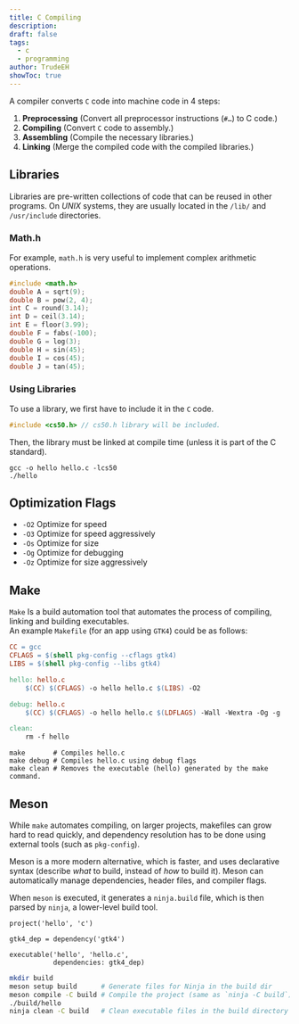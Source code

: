 ```yaml
---
title: C Compiling
description: 
draft: false
tags:
  - c
  - programming
author: TrudeEH
showToc: true
---
```



A compiler converts `C` code into machine code in 4 steps:
1. **Preprocessing** (Convert all preprocessor instructions (`#…`) to C code.)
2. **Compiling** (Convert `C` code to assembly.)
3. **Assembling** (Compile the necessary libraries.)
4. **Linking** (Merge the compiled code with the compiled libraries.)

## Libraries

Libraries are pre-written collections of code that can be reused in other programs. On *UNIX* systems, they are usually located in the `/lib/` and `/usr/include` directories.

### Math.h

For example, `math.h` is very useful to implement complex arithmetic operations.

```C
#include <math.h>
double A = sqrt(9);
double B = pow(2, 4);
int C = round(3.14);
int D = ceil(3.14);
int E = floor(3.99);
double F = fabs(-100);
double G = log(3);
double H = sin(45);
double I = cos(45);
double J = tan(45);
```

### Using Libraries

To use a library, we first have to include it in the `C` code.

```C
#include <cs50.h> // cs50.h library will be included.
```

Then, the library must be linked at compile time (unless it is part of the C standard).

```Shell
gcc -o hello hello.c -lcs50
./hello
```

## Optimization Flags

- `-O2` Optimize for speed
- `-O3` Optimize for speed aggressively
- `-Os` Optimize for size
- `-Og` Optimize for debugging
- `-Oz` Optimize for size aggressively

## Make

`Make` Is a build automation tool that automates the process of compiling, linking and building executables.  
An example `Makefile` (for an app using `GTK4`) could be as follows:

```Makefile
CC = gcc
CFLAGS = $(shell pkg-config --cflags gtk4)
LIBS = $(shell pkg-config --libs gtk4)

hello: hello.c
	$(CC) $(CFLAGS) -o hello hello.c $(LIBS) -O2

debug: hello.c
	$(CC) $(CFLAGS) -o hello hello.c $(LDFLAGS) -Wall -Wextra -Og -g

clean:
	rm -f hello
```

```Shell
make       # Compiles hello.c
make debug # Compiles hello.c using debug flags
make clean # Removes the executable (hello) generated by the make command.
```

## Meson

While `make` automates compiling, on larger projects, makefiles can grow hard to read quickly, and dependency resolution has to be done using external tools (such as `pkg-config`).

Meson is a more modern alternative, which is faster, and uses declarative syntax (describe *what* to build, instead of *how* to build it). Meson can automatically manage dependencies, header files, and compiler flags.

When `meson` is executed, it generates a `ninja.build` file, which is then parsed by `ninja`, a lower-level build tool.

```meson.build
project('hello', 'c')

gtk4_dep = dependency('gtk4')

executable('hello', 'hello.c',
           dependencies: gtk4_dep)
```

```bash
mkdir build
meson setup build      # Generate files for Ninja in the build dir
meson compile -C build # Compile the project (same as `ninja -C build`)
./build/hello
ninja clean -C build   # Clean executable files in the build directory
```
